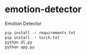 # emotion-detector
Emotion Detector

```bash
pip install -r requirements.txt
pip install -r torch.txt
python dl.py
python app.py
```
